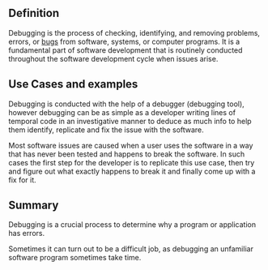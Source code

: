 ## Definition
Debugging is the process of checking, identifying, and removing problems, errors, or [bugs](bug.md) from software, systems, or computer programs. It is a fundamental part of software development that is routinely conducted throughout the software development cycle when issues arise. 

## Use Cases and examples 
Debugging is conducted with the help of a debugger (debugging tool), however debugging can be as simple as a developer writing lines of temporal code in an investigative manner to deduce as much info to help them identify, replicate and fix the issue with the software.

Most software issues are caused when a user uses the software in a way that has never been tested and happens to break the software.
In such cases the first step for the developer is to replicate this use case, then try and figure out what exactly happens to break it and finally come up with a fix for it.

## Summary 
Debugging is a crucial process to determine why a program or application has errors.

Sometimes it can turn out to be a difficult job, as debugging an unfamiliar software program sometimes take time. 
